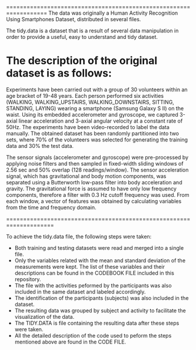 ==================================================================
The data was originally a Human Activity Recognition Using Smartphones Dataset, distributed in several files.

The tidy.data is a dataset that is a result of several data manipulation in order to provide a useful, easy to understand and tidy dataset.

The description of the original dataset is as follows:
==================================================================

Experiments have been carried out with a group of 30 volunteers within an age bracket of 19-48 years. Each person performed six activities (WALKING, WALKING_UPSTAIRS, WALKING_DOWNSTAIRS, SITTING, STANDING, LAYING) wearing a smartphone (Samsung Galaxy S II) on the waist. Using its embedded accelerometer and gyroscope, we captured 3-axial linear acceleration and 3-axial angular velocity at a constant rate of 50Hz. The experiments have been video-recorded to label the data manually. The obtained dataset has been randomly partitioned into two sets, where 70% of the volunteers was selected for generating the training data and 30% the test data. 

The sensor signals (accelerometer and gyroscope) were pre-processed by applying noise filters and then sampled in fixed-width sliding windows of 2.56 sec and 50% overlap (128 readings/window). The sensor acceleration signal, which has gravitational and body motion components, was separated using a Butterworth low-pass filter into body acceleration and gravity. The gravitational force is assumed to have only low frequency components, therefore a filter with 0.3 Hz cutoff frequency was used. From each window, a vector of features was obtained by calculating variables from the time and frequency domain.

====================================================================

To achieve the tidy.data file, the following steps were taken:

* Both training and testing datasets were read and merged into a single file.
* Only the variables related with the mean and standard deviation of the measurements were kept. The list of these variables and their descriptions can be found in the CODEBOOK FILE included in this repository.
* The file with the activities peformed by the participants was also included in the same dataset and labeled accordingly.
* The identification of the participants (subjects) was also included in the dataset.
* The resulting data was grouped by subject and activity to facilitate the visualization of the data.
* The TIDY.DATA is file containing the resulting data after these steps were taken.
* All the detailed description of the code used to peform the steps mentioned above are found in the CODE FILE.
